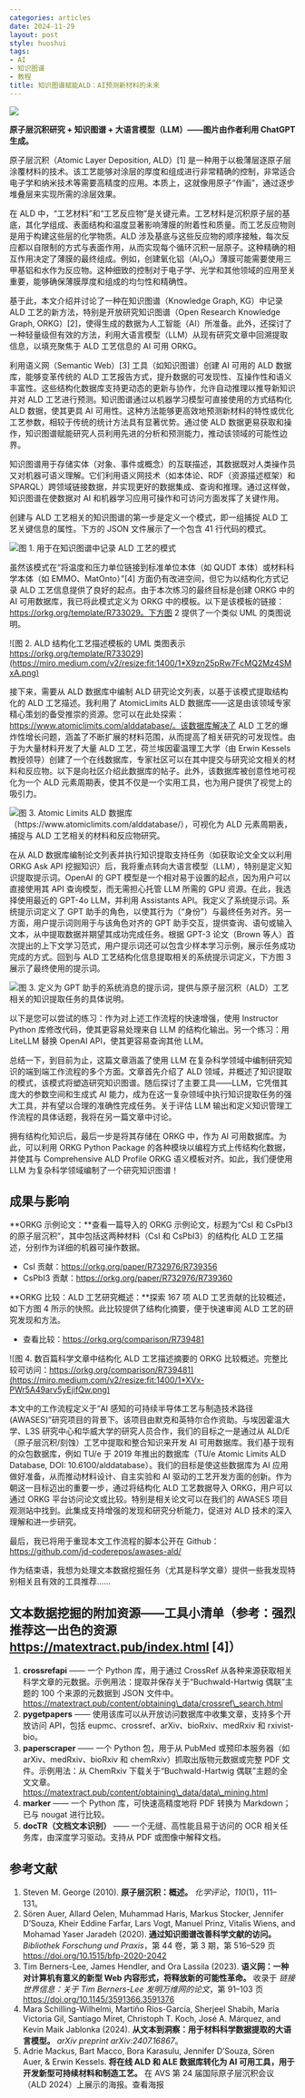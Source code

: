 ```yaml
---
categories: articles
date: 2024-11-29
layout: post
style: huoshui
tags:
- AI
- 知识图谱
- 教程
title: 知识图谱赋能ALD：AI预测新材料的未来
---
```


![](https://miro.medium.com/v2/resize:fit:1400/1*PpT0t-CjwCCTV92Dqd72_A.jpeg)

**原子层沉积研究 + 知识图谱 + 大语言模型（LLM）——图片由作者利用 ChatGPT 生成。**

原子层沉积（Atomic Layer Deposition, ALD）\[1\] 是一种用于以极薄层逐原子层涂覆材料的技术。该工艺能够对涂层的厚度和组成进行非常精确的控制，非常适合电子学和纳米技术等需要高精度的应用。本质上，这就像用原子“作画”，通过逐步堆叠层来实现所需的涂层效果。

在 ALD 中，“工艺材料”和“工艺反应物”是关键元素。工艺材料是沉积原子层的基底，其化学组成、表面结构和温度显著影响薄膜的附着性和质量。而工艺反应物则是用于构建这些层的化学物质。ALD 涉及基底与这些反应物的顺序接触，每次反应都以自限制的方式与表面作用，从而实现每个循环沉积一层原子。这种精确的相互作用决定了薄膜的最终组成。例如，创建氧化铝（Al₂O₃）薄膜可能需要使用三甲基铝和水作为反应物。这种细致的控制对于电子学、光学和其他领域的应用至关重要，能够确保薄膜厚度和组成的均匀性和精确性。

基于此，本文介绍并讨论了一种在知识图谱（Knowledge Graph, KG）中记录 ALD 工艺的新方法，特别是开放研究知识图谱（Open Research Knowledge Graph, ORKG）\[2\]，使得生成的数据为人工智能（AI）所准备。此外，还探讨了一种轻量级但有效的方法，利用大语言模型（LLM）从现有研究文章中回溯提取信息，以填充聚焦于 ALD 工艺信息的 AI 可用 ORKG。

利用语义网（Semantic Web）\[3\] 工具（如知识图谱）创建 AI 可用的 ALD 数据库，能够变革传统的 ALD 工艺报告方式，提升数据的可发现性、互操作性和语义丰富性。这些结构化数据库支持更动态的更新与协作，允许自动推理以推导新知识并对 ALD 工艺进行预测。知识图谱通过以机器学习模型可直接使用的方式结构化 ALD 数据，使其更具 AI 可用性。这种方法能够更高效地预测新材料的特性或优化工艺参数，相较于传统的统计方法具有显著优势。通过使 ALD 数据更易获取和操作，知识图谱赋能研究人员利用先进的分析和预测能力，推动该领域的可能性边界。

知识图谱用于存储实体（对象、事件或概念）的互联描述，其数据既对人类操作员又对机器可语义理解。它们利用语义网技术（如本体论、RDF（资源描述框架）和 SPARQL）跨领域链接数据，并实现更好的数据集成、查询和推理。通过这样做，知识图谱在使数据对 AI 和机器学习应用可操作和可访问方面发挥了关键作用。

创建与 ALD 工艺相关的知识图谱的第一步是定义一个模式，即一组捕捉 ALD 工艺关键信息的属性。下方的 JSON 文件展示了一个包含 41 行代码的模式。

![图 1. 用于在知识图谱中记录 ALD 工艺的模式](https://miro.medium.com/v2/resize:fit:1400/1*fwQRK_b_jQhVpR697mCBFQ.jpeg)


虽然该模式在“将温度和压力单位链接到标准单位本体（如 QUDT 本体）或材料科学本体（如 EMMO、MatOnto）”\[4\] 方面仍有改进空间，但它为以结构化方式记录 ALD 工艺信息提供了良好的起点。由于本次练习的最终目标是创建 ORKG 中的 AI 可用数据库，我已将此模式定义为 ORKG 中的模板。以下是该模板的链接：https://orkg.org/template/R733029。下方图 2 提供了一个类似 UML 的类图说明。

![图 2. ALD 结构化工艺描述模板的 UML 类图表示 https://orkg.org/template/R733029](https://miro.medium.com/v2/resize:fit:1400/1*X9zn25pRw7FcMQ2Mz4SMxA.png)


接下来，需要从 ALD 数据库中编制 ALD 研究论文列表，以基于该模式提取结构化的 ALD 工艺描述。我利用了 AtomicLimits ALD 数据库——这是由该领域专家精心策划的备受推崇的资源。您可以在此处探索：https://www.atomiclimits.com/alddatabase/。该数据库解决了 ALD 工艺的爆炸性增长问题，涵盖了不断扩展的材料范围，从而提高了相关研究的可发现性。由于为大量材料开发了大量 ALD 工艺，荷兰埃因霍温理工大学（由 Erwin Kessels 教授领导）创建了一个在线数据库，专家社区可以在其中提交与研究论文相关的材料和反应物。以下是向社区介绍此数据库的帖子。此外，该数据库被创意性地可视化为一个 ALD 元素周期表，使其不仅是一个实用工具，也为用户提供了视觉上的吸引力。

![图 3. Atomic Limits ALD 数据库（https://www.atomiclimits.com/alddatabase/），可视化为 ALD 元素周期表，捕捉与 ALD 工艺相关的材料和反应物研究。](https://miro.medium.com/v2/resize:fit:1400/1*f54telmZz2TVI_90BjgZgQ.png)


在从 ALD 数据库编制论文列表并执行知识提取支持任务（如获取论文全文以利用 ORKG Ask API 挖掘知识）后，我将重点转向大语言模型（LLM），特别是定义知识提取提示词。OpenAI 的 GPT 模型是一个相对易于设置的起点，因为用户可以直接使用其 API 查询模型，而无需担心托管 LLM 所需的 GPU 资源。在此，我选择使用最近的 GPT-4o LLM，并利用 Assistants API。我定义了系统提示词。系统提示词定义了 GPT 助手的角色，以使其行为（“身份”）与最终任务对齐。另一方面，用户提示词则用于与该角色对齐的 GPT 助手交互，提供查询、语句或输入文本，从中提取数据并期望其成功完成任务。根据 GPT-3 论文（Brown 等人）首次提出的上下文学习范式，用户提示词还可以包含少样本学习示例，展示任务成功完成的方式。回到与 ALD 工艺结构化信息提取相关的系统提示词定义，下方图 3 展示了最终使用的提示词。

![图 3. 定义为 GPT 助手的系统消息的提示词，提供与原子层沉积（ALD）工艺相关的知识提取任务的具体说明。](https://miro.medium.com/v2/resize:fit:1400/1*GLDHS-JKrDvX9muE0FvVlQ.png)


以下是您可以尝试的练习：作为对上述工作流程的快速增强，使用 Instructor Python 库修改代码，使其更容易处理来自 LLM 的结构化输出。另一个练习：用 LiteLLM 替换 OpenAI API，使其更容易查询其他 LLM。

总结一下，到目前为止，这篇文章涵盖了使用 LLM 在复杂科学领域中编制研究知识的端到端工作流程的多个方面。文章首先介绍了 ALD 领域，并概述了知识提取的模式，该模式将塑造研究知识图谱。随后探讨了主要工具——LLM，它凭借其庞大的参数空间和生成式 AI 能力，成为在这一复杂领域中执行知识提取任务的强大工具，并有望以合理的准确性完成任务。关于评估 LLM 输出和定义知识管理工作流程的具体话题，我将在另一篇文章中讨论。

拥有结构化知识后，最后一步是将其存储在 ORKG 中，作为 AI 可用数据库。为此，可以利用 ORKG Python Package 的各种模块以编程方式上传结构化数据，并使其与 Comprehensive ALD Profile ORKG 语义模板对齐。如此，我们便使用 LLM 为复杂科学领域编制了一个研究知识图谱！

## 成果与影响

**ORKG 示例论文：**查看一篇导入的 ORKG 示例论文，标题为“CsI 和 CsPbI3 的原子层沉积”，其中包括这两种材料（CsI 和 CsPbI3）的结构化 ALD 工艺描述，分别作为详细的机器可操作数据。

- CsI 贡献：https://orkg.org/paper/R732976/R739356
- CsPbI3 贡献：https://orkg.org/paper/R732976/R739360

**ORKG 比较：ALD 工艺研究概述：**探索 167 项 ALD 工艺贡献的比较概述，如下方图 4 所示的快照。此比较提供了结构化摘要，便于快速审阅 ALD 工艺的研究发现和方法。

- 查看比较：https://orkg.org/comparison/R739481

![图 4. 数百篇科学文章中结构化 ALD 工艺描述摘要的 ORKG 比较概述。完整比较可访问：https://orkg.org/comparison/R739481](https://miro.medium.com/v2/resize:fit:1400/1*XVx-PWr5A49arv5yEjifQw.png)


本文中的工作流程定义于“AI 感知的可持续半导体工艺与制造技术路径 (AWASES)”研究项目的背景下。该项目由默克和英特尔合作资助。与埃因霍温大学、L3S 研究中心和华威大学的研究人员合作，我们的目标之一是通过从 ALD/E（原子层沉积/刻蚀）工艺中提取和整合知识来开发 AI 可用数据库。我们基于现有的众包数据库，例如 TU/e 于 2019 年推出的数据库（TU/e Atomic Limits ALD Database, DOI: 10.6100/alddatabase）。我们的目标是使这些数据库为 AI 应用做好准备，从而推动材料设计、自主实验和 AI 驱动的工艺开发方面的创新。作为朝这一目标迈出的重要一步，通过将结构化 ALD 工艺数据导入 ORKG，用户可以通过 ORKG 平台访问论文或比较。特别是相关论文可以在我们的 AWASES 项目观测站中找到。此集成支持增强的发现和研究分析能力，促进对 ALD 技术的深入理解和进一步研究。

最后，我已将用于重现本文工作流程的脚本公开在 Github：https://github.com/jd-coderepos/awases-ald/

作为结束语，我想为处理文本数据挖掘任务（尤其是科学文章）提供一些我发现特别相关且有效的工具推荐……

## 文本数据挖掘的附加资源——工具小清单（参考：强烈推荐这一出色的资源 https://matextract.pub/index.html \[4\]）

1.  **crossrefapi** —— 一个 Python 库，用于通过 CrossRef 从各种来源获取相关科学文章的元数据。示例用法：提取并保存关于“Buchwald-Hartwig 偶联”主题的 100 个来源的元数据到 JSON 文件中。https://matextract.pub/content/obtaining\_data/crossref\_search.html
2.  **pygetpapers** —— 使用该库可以从开放访问数据库中收集文章，支持多个开放访问 API，包括 eupmc、crossref、arXiv、bioRxiv、medRxiv 和 rxivist-bio。
3.  **paperscraper** —— 一个 Python 包，用于从 PubMed 或预印本服务器（如 arXiv、medRxiv、bioRxiv 和 chemRxiv）抓取出版物元数据或完整 PDF 文件。示例用法：从 ChemRxiv 下载关于“Buchwald-Hartwig 偶联”主题的全文文章。https://matextract.pub/content/obtaining\_data/data\_mining.html
4.  **marker** —— 一个 Python 库，可快速高精度地将 PDF 转换为 Markdown；已与 nougat 进行比较。
5.  **docTR（文档文本识别）** —— 一个无缝、高性能且易于访问的 OCR 相关任务库，由深度学习驱动。支持从 PDF 或图像中解释文档。

## 参考文献

1.  Steven M. George (2010). **原子层沉积：概述。** _化学评论_，_110_(1)，111–131。
2.  Sören Auer, Allard Oelen, Muhammad Haris, Markus Stocker, Jennifer D’Souza, Kheir Eddine Farfar, Lars Vogt, Manuel Prinz, Vitalis Wiens, and Mohamad Yaser Jaradeh (2020). **通过知识图谱改善科学文献的访问。** _Bibliothek Forschung und Praxis_，第 44 卷，第 3 期，第 516–529 页 https://doi.org/10.1515/bfp-2020-2042
3.  Tim Berners-Lee, James Hendler, and Ora Lassila (2023). **语义网：一种对计算机有意义的新型 Web 内容形式，将释放新的可能性革命。** 收录于 _链接世界信息：关于 Tim Berners-Lee 发明万维网的论文_，第 91–103 页 https://doi.org/10.1145/3591366.3591376
4.  Mara Schilling-Wilhelmi, Martiño Ríos-García, Sherjeel Shabih, María Victoria Gil, Santiago Miret, Christoph T. Koch, José A. Márquez, and Kevin Maik Jablonka (2024). **从文本到洞察：用于材料科学数据提取的大语言模型。** _arXiv preprint arXiv:2407.16867_。
5.  Adrie Mackus, Bart Macco, Bora Karasulu, Jennifer D’Souza, Sören Auer, & Erwin Kessels. **将在线 ALD 和 ALE 数据库转化为 AI 可用工具，用于开发新型可持续材料和制造工艺。** 在 AVS 第 24 届国际原子层沉积会议（ALD 2024）上展示的海报。查看海报